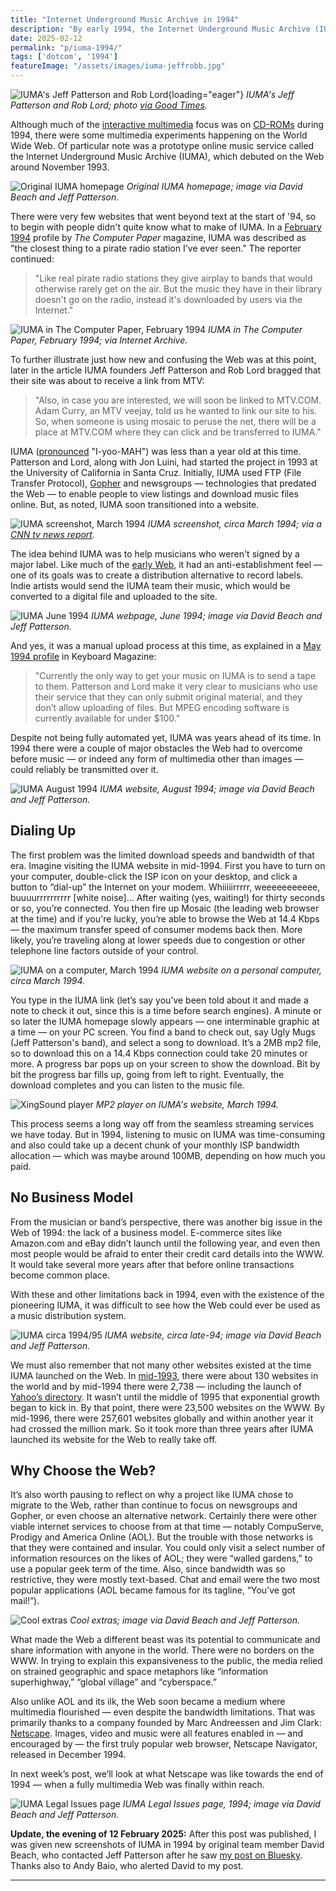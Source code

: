```yaml
---
title: "Internet Underground Music Archive in 1994"
description: "By early 1994, the Internet Underground Music Archive (IUMA) had migrated from Usenet and Gopher to the emerging internet platform, the World Wide Web. It was one of the first multimedia websites."
date: 2025-02-12
permalink: "p/iuma-1994/"
tags: ['dotcom', '1994']
featureImage: "/assets/images/iuma-jeffrobb.jpg"
---
```


![IUMA's Jeff Patterson and Rob Lord](/assets/images/iuma-jeffrobb.jpg){loading="eager"}
*IUMA's Jeff Patterson and Rob Lord; photo [via Good Times](https://www.goodtimes.sc/up-from-underground-the-iuma-story/).*

Although much of the [interactive multimedia](/p/multimedia-gulch-1994/) focus was on [CD-ROMs](/p/cd-roms-1994/) during 1994, there were some multimedia experiments happening on the World Wide Web. Of particular note was a prototype online music service called the Internet Underground Music Archive (IUMA), which debuted on the Web around November 1993. 

![Original IUMA homepage](/assets/images/original-iuma-page.jpg)
*Original IUMA homepage; image via David Beach and Jeff Patterson.*

There were very few websites that went beyond text at the start of '94, so to begin with people didn't quite know what to make of IUMA. In a [February 1994](https://archive.org/details/issuu_dougalder_1994-02_tcp_on/page/n67/mode/2up) profile by *The Computer Paper* magazine, IUMA was described as "the closest thing to a pirate radio station I've ever seen." The reporter continued: 

> "Like real pirate radio stations they give airplay to bands that would otherwise rarely get on the air. But the music they have in their library doesn't go on the radio, instead it's downloaded by users via the Internet."

![IUMA in The Computer Paper, February 1994](/assets/images/iuma-article-feb94.jpg)
*IUMA in The Computer Paper, February 1994; via Internet Archive.*

To further illustrate just how new and confusing the Web was at this point, later in the article IUMA founders Jeff Patterson and Rob Lord bragged that their site was about to receive a link from MTV:

> "Also, in case you are interested, we will soon be linked to MTV.COM. Adam Curry, an MTV veejay, told us he wanted to link our site to his. So, when someone is using mosaic to peruse the net, there will be a place at MTV.COM where they can click and be transferred to IUMA."

IUMA ([pronounced](https://web.archive.org/web/19961026180733/http://www.iuma.com/IUMA-2.0/help/) "I-yoo-MAH") was less than a year old at this time. Patterson and Lord, along with Jon Luini, had started the project in 1993 at the University of California in Santa Cruz. Initially, IUMA used FTP (File Transfer Protocol), [Gopher](/p/1992-web-vs-gopher/) and newsgroups — technologies that predated the Web — to enable people to view listings and download music files online. But, as noted, IUMA soon transitioned into a website.

![IUMA screenshot, March 1994](/assets/images/iuma-march-1994-youtube.jpg)
*IUMA screenshot, circa March 1994; via a [CNN tv news report](https://www.youtube.com/watch?v=GT5LIEUJefM).*

The idea behind IUMA was to help musicians who weren't signed by a major label. Like much of the [early Web](/p/1993-mosaic-launches-and-the-web-is-set-free/), it had an anti-establishment feel — one of its goals was to create a distribution alternative to record labels. Indie artists would send the IUMA team their music, which would be converted to a digital file and uploaded to the site.

![IUMA June 1994](/assets/images/iuma-june94.jpg)
*IUMA webpage, June 1994; image via David Beach and Jeff Patterson.*

And yes, it was a manual upload process at this time, as explained in a [May 1994 profile](https://archive.org/details/Keyboard-magazine-issue-217/Keyboard%20Magazine%20-%20Issue%20217%20%28May%201994%29/page/14/mode/2up?view=theater&q=IUMA) in Keyboard Magazine:

> "Currently the only way to get your music on IUMA is to send a tape to them. Patterson and Lord make it very clear to musicians who use their service that they can only submit original material, and they don’t allow uploading of files. But MPEG encoding software is currently available for under $100."

Despite not being fully automated yet, IUMA was years ahead of its time. In 1994 there were a couple of major obstacles the Web had to overcome before music — or indeed any form of multimedia other than images — could reliably be transmitted over it. 

![IUMA August 1994](/assets/images/iuma-aug94.jpg)
*IUMA website, August 1994; image via David Beach and Jeff Patterson.*

## Dialing Up

The first problem was the limited download speeds and bandwidth of that era. Imagine visiting the IUMA website in mid-1994. First you have to turn on your computer, double-click the ISP icon on your desktop, and click a button to “dial-up” the Internet on your modem. Whiiiiirrrrr, weeeeeeeeeee, buuuurrrrrrrrrr [white noise]… After waiting (yes, waiting!) for thirty seconds or so, you’re connected. You then fire up Mosaic (the leading web browser at the time) and if you're lucky, you’re able to browse the Web at 14.4 Kbps — the maximum transfer speed of consumer modems back then. More likely, you’re traveling along at lower speeds due to congestion or other telephone line factors outside of your control.

![IUMA on a computer, March 1994](/assets/images/iuma-computer-mar1995.jpg)
*IUMA website on a personal computer, circa March 1994.*

You type in the IUMA link (let’s say you’ve been told about it and made a note to check it out, since this is a time before search engines). A minute or so later the IUMA homepage slowly appears — one interminable graphic at a time — on your PC screen. You find a band to check out, say Ugly Mugs (Jeff Patterson's band), and select a song to download. It’s a 2MB mp2 file, so to download this on a 14.4 Kbps connection could take 20 minutes or more. A progress bar pops up on your screen to show the download. Bit by bit the progress bar fills up, going from left to right. Eventually, the download completes and you can listen to the music file.

![XingSound player](/assets/images/xingsound-player.jpg)
*MP2 player on IUMA's website, March 1994.*

This process seems a long way off from the seamless streaming services we have today. But in 1994, listening to music on IUMA was time-consuming and also could take up a decent chunk of your monthly ISP bandwidth allocation — which was maybe around 100MB, depending on how much you paid.

## No Business Model

From the musician or band’s perspective, there was another big issue in the Web of 1994: the lack of a business model. E-commerce sites like Amazon.com and eBay didn’t launch until the following year, and even then most people would be afraid to enter their credit card details into the WWW. It would take several more years after that before online transactions become common place. 

With these and other limitations back in 1994, even with the existence of the pioneering IUMA, it was difficult to see how the Web could ever be used as a music distribution system.

![IUMA circa 1994/95](/assets/images/iuma-aug94b.jpg)
*IUMA website, circa late-94; image via David Beach and Jeff Patterson.*

We must also remember that not many other websites existed at the time IUMA launched on the Web. In [mid-1993](https://www.internetlivestats.com/total-number-of-websites/), there were about 130 websites in the world and by mid-1994 there were 2,738 — including the launch of [Yahoo’s directory](/p/1994-perl-yahoo/). It wasn’t until the middle of 1995 that exponential growth began to kick in. By that point, there were 23,500 websites on the WWW. By mid-1996, there were 257,601 websites globally and within another year it had crossed the million mark. So it took more than three years after IUMA launched its website for the Web to really take off.

## Why Choose the Web?

It’s also worth pausing to reflect on why a project like IUMA chose to migrate to the Web, rather than continue to focus on newsgroups and Gopher, or even choose an alternative network. Certainly there were other viable internet services to choose from at that time — notably CompuServe, Prodigy and America Online (AOL). But the trouble with those networks is that they were contained and insular. You could only visit a select number of information resources on the likes of AOL; they were “walled gardens,” to use a popular geek term of the time. Also, since bandwidth was so restrictive, they were mostly text-based. Chat and email were the two most popular applications (AOL became famous for its tagline, “You’ve got mail!”). 

![Cool extras](/assets/images/cool-extras-iuma.jpg)
*Cool extras; image via David Beach and Jeff Patterson.*

What made the Web a different beast was its potential to communicate and share information with anyone in the world. There were no borders on the WWW. In trying to explain this expansiveness to the public, the media relied on strained geographic and space metaphors like “information superhighway,” “global village” and “cyberspace.”

Also unlike AOL and its ilk, the Web soon became a medium where multimedia flourished — even despite the bandwidth limitations. That was primarily thanks to a company founded by Marc Andreessen and Jim Clark: [Netscape](/p/1996-netscape-lays-the-groundwork-for-web-applications/). Images, video and music were all features enabled in — and encouraged by — the first truly popular web browser, Netscape Navigator, released in December 1994. 

In next week’s post, we’ll look at what Netscape was like towards the end of 1994 — when a fully multimedia Web was finally within reach.

![IUMA Legal Issues page](/assets/images/iuma-legal-issues.jpg)
*IUMA Legal Issues page, 1994; image via David Beach and Jeff Patterson.*

**Update, the evening of 12 February 2025:** After this post was published, I was given new screenshots of IUMA in 1994 by original team member David Beach, who contacted Jeff Patterson after he saw [my post on Bluesky](https://bsky.app/profile/cybercultural.com/post/3lhylukvxas2m). Thanks also to Andy Baio, who alerted David to my post.

***
